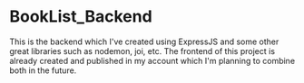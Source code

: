 # BookList_Backend
This is the backend which I've created using ExpressJS and some other great libraries such as nodemon, joi, etc. The frontend of this project is already created and published in my account which I'm planning to combine both in the future.
